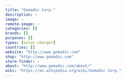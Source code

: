 ```yaml
---
title: "Gomadic Corp."
description: ~
image: ~
remote-image: ~
categories: []
brands: []
purposes: []
types: [solar-charger]
countries: []
website: "http://www.gomadic.com"
shop: "http://www.gomadic.com"
store-finder: ~
about: "http://www.gomadic.com/about/"
wiki: "https://en.wikipedia.org/wiki/Gomadic Corp."
---
```

